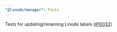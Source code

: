 ```yaml
---
"@linode/manager": Tests
---
```


Tests for updating/renaming Linode labels ([#10032](https://github.com/linode/manager/pull/10032))
